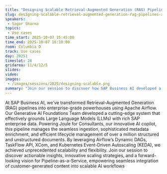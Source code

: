 ```yaml
---
title: "Designing Scalable Retrieval-Augmented Generation (RAG) Pipelines at SAP with Apache Airflow"
slug: designing-scalable-retrieval-augmented-generation-rag-pipelines-at-sap-with-apache-airflow
speakers:
 - Sagar Sharma
topics:
 - Use cases
time_start: 2025-10-07 15:45:00
time_end: 2025-10-07 16:10:00
room: Columbia D
track: Use cases
day: 20251
timeslot: 28
gridarea: 11/4/12/5 
slides:
video: 
images:
 - /images/sessions/2025/designing-scalable.png
summary: "Join our session to discover how SAP Business AI developed a cutting-edge system based on Airflow that effectively grounds Large Language Models (LLMs) with rich SAP enterprise data, enabling us to transform RAG pipelines into enterprise-grade powerhouses."
---
```


At SAP Business AI, we've transformed Retrieval-Augmented Generation (RAG) pipelines into enterprise-grade powerhouses using Apache Airflow. Our Generative AI Foundations Team developed a cutting-edge system that effectively grounds Large Language Models (LLMs) with rich SAP enterprise data. Powering Joule for Consultants, our innovative AI copilot, this pipeline manages the seamless ingestion, sophisticated metadata enrichment, and efficient lifecycle management of over a million structured and unstructured documents. By leveraging Airflow’s Dynamic DAGs, TaskFlow API, XCom, and Kubernetes Event-Driven Autoscaling (KEDA), we achieved unprecedented scalability and flexibility. Join our session to discover actionable insights, innovative scaling strategies, and a forward-looking vision for Pipeline-as-a-Service, empowering seamless integration of customer-generated content into scalable AI workflows